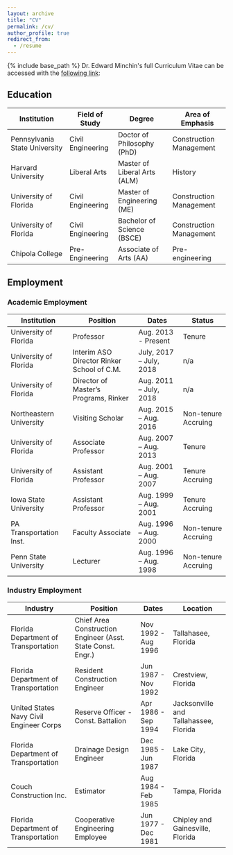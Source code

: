 ```yaml
---
layout: archive
title: "CV"
permalink: /cv/
author_profile: true
redirect_from:
  - /resume
---
```

{% include base_path %}
Dr. Edward Minchin's full Curriculum Vitae can be accessed with the [following link](http://ngbrianyc.github.io/files/CV.pdf):

## Education

|     Institution                      |     Field of Study       |     Degree                          |     Area of Emphasis           |
|--------------------------------------|--------------------------|-------------------------------------|--------------------------------|
|     Pennsylvania State University    |     Civil Engineering    |     Doctor of Philosophy (PhD)      |     Construction Management    |
|     Harvard University               |     Liberal Arts         |     Master of Liberal Arts (ALM)    |     History                    |
|     University of Florida            |     Civil Engineering    |     Master of Engineering (ME)      |     Construction Management    |
|     University of Florida            |     Civil Engineering    |     Bachelor of Science (BSCE)      |     Construction Management    |
|     Chipola College                  |     Pre-Engineering      |     Associate of Arts (AA)          |     Pre-engineering            |


## Employment
### Academic Employment

|     Institution                |     Position                                       |     Dates                        |     Status                   |
|--------------------------------|----------------------------------------------------|----------------------------------|------------------------------|
|     University of Florida      |      Professor                                     |     Aug.   2013 - Present        |     Tenure                   |
|     University of Florida      |      Interim ASO Director Rinker School of C.M.    |     July,   2017 – July, 2018    |     n/a                      |
|     University of Florida      |      Director of Master’s Programs, Rinker         |     Aug.   2011 – July, 2018     |     n/a                      |
|     Northeastern University    |      Visiting Scholar                              |     Aug.   2015 – Aug. 2016      |     Non-tenure   Accruing    |
|     University of Florida      |      Associate Professor                           |     Aug.   2007 – Aug. 2013      |     Tenure                   |
|     University of Florida      |      Assistant Professor                           |     Aug.   2001 – Aug. 2007      |     Tenure   Accruing        |
|     Iowa State University      |     Assistant Professor                            |     Aug.   1999 – Aug. 2001      |     Tenure   Accruing        |
|     PA Transportation Inst.    |     Faculty Associate                              |     Aug.   1996 – Aug. 2000      |     Non-tenure   Accruing    |
|     Penn State University      |      Lecturer                                      |     Aug.   1996 – Aug. 1998      |     Non-tenure   Accruing    |

### Industry Employment

| Industry                                | Position                                                    | Dates               | Location                              |
|-----------------------------------------|-------------------------------------------------------------|---------------------|---------------------------------------|
| Florida Department of Transportation    | Chief Area Construction Engineer (Asst. State Const. Engr.) | Nov 1992 - Aug 1996 | Tallahasee, Florida                   |
| Florida Department of Transportation    | Resident Construction Engineer                              | Jun 1987 - Nov 1992 | Crestview, Florida                    |
| United States Navy Civil Engineer Corps | Reserve Officer -Const. Battalion                           | Apr 1986 - Sep 1994 | Jacksonville and Tallahassee, Florida |
| Florida Department of Transportation    | Drainage Design Engineer                                    | Dec 1985 - Jun 1987 | Lake City, Florida                    |
| Couch Construction Inc.                 | Estimator                                                   | Aug 1984 - Feb 1985 | Tampa, Florida                        |
| Florida Department of Transportation    | Cooperative Engineering Employee                            | Jun 1977 - Dec 1981 | Chipley and Gainesville, Florida      |

